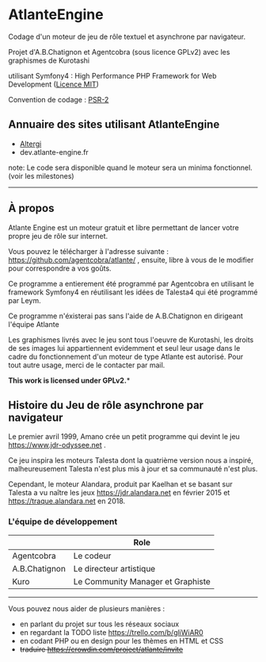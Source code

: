 # AtlanteEngine
Codage d'un moteur de jeu de rôle textuel et asynchrone par navigateur.


Projet d'A.B.Chatignon et Agentcobra (sous licence GPLv2) avec les graphismes de Kurotashi

utilisant Symfony4 : High Performance PHP Framework for Web Development ([Licence MIT](https://symfony.com/doc/master/contributing/code/license.html))

Convention de codage : [PSR-2](php-fig.org/psr/psr-2)

## Annuaire des sites utilisant AtlanteEngine
- [Altergi](altergi.atlante-engine.fr)
- dev.atlante-engine.fr

note: Le code sera disponible quand le moteur sera un minima fonctionnel. (voir les milestones)
* * *

## À propos

Atlante Engine est un moteur gratuit et libre permettant de lancer votre propre jeu de rôle sur internet.

Vous pouvez le télécharger à l'adresse suivante : https://github.com/agentcobra/atlante/ , ensuite, libre à vous de le modifier pour correspondre a vos goûts.

Ce programme a entierement été programmé par Agentcobra en utilisant le framework Symfony4 en réutilisant les idées de Talesta4 qui été programmé par Leym.

Ce programme n'éxisterai pas sans l'aide de A.B.Chatignon en dirigeant l'équipe Atlante

Les graphismes livrés avec le jeu sont tous l'oeuvre de Kurotashi, les droits de ses images lui appartiennent evidemment et seul leur usage dans le cadre du fonctionnement d'un moteur de type Atlante est autorisé. Pour tout autre usage, merci de le contacter par mail.

**This work is licensed under GPLv2.***

## Histoire du Jeu de rôle asynchrone par navigateur

Le premier avril 1999, Amano crée un petit programme qui devint le jeu https://www.jdr-odyssee.net .

Ce jeu inspira les moteurs Talesta dont la quatrième version nous a inspiré, malheureusement Talesta n'est plus mis à jour et sa communauté n'est plus.

Cependant, le moteur Alandara, produit par Kaelhan et se basant sur Talesta a vu naître les jeux https://jdr.alandara.net en février 2015 et https://traque.alandara.net en 2018.



### L'équipe de développement

|  | Role |
|--------|--------|
| Agentcobra | Le codeur |
| A.B.Chatignon | Le directeur artistique |
| Kuro | Le Community Manager et Graphiste |

---

Vous pouvez nous aider de plusieurs manières :
- en parlant du projet sur tous les réseaux sociaux
- en regardant la TODO liste https://trello.com/b/gliWiAR0
- en codant PHP ou en design pour les thèmes en HTML et CSS
- ~~traduire https://crowdin.com/project/atlante/invite~~

